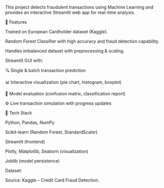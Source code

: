 This project detects fraudulent transactions using Machine Learning and provides an interactive Streamlit web app for real-time analysis.

🔹 Features

Trained on European Cardholder dataset (Kaggle).

Random Forest Classifier with high accuracy and fraud detection capability.

Handles imbalanced dataset with preprocessing & scaling.

Streamlit GUI with:

🔍 Single & batch transaction prediction

📊 Interactive visualization (pie chart, histogram, boxplot)

🧪 Model evaluation (confusion matrix, classification report)

⚙️ Live transaction simulation with progress updates

🔹 Tech Stack

Python, Pandas, NumPy

Scikit-learn (Random Forest, StandardScaler)

Streamlit (frontend)

Plotly, Matplotlib, Seaborn (visualization)

Joblib (model persistence)

Dataset:

Source: Kaggle – Credit Card Fraud Detection.
